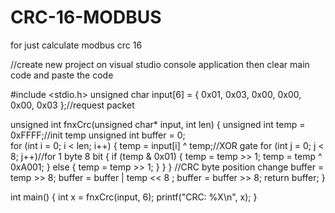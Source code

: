# CRC-16-MODBUS
for just calculate modbus crc 16


//create new project on visual studio console application then clear main code and paste the code





#include <stdio.h>
unsigned char input[6] = { 0x01, 0x03, 0x00, 0x00, 0x00, 0x03 };//request packet

unsigned int fnxCrc(unsigned char* input, int len)
{
    unsigned int temp = 0xFFFF;//init temp
    unsigned int buffer = 0;    
    for (int i = 0; i < len; i++)
    {
        temp = input[i] ^ temp;//XOR gate
        for (int j = 0; j < 8; j++)//for 1 byte 8 bit
        {
            if (temp & 0x01)
            {
                temp = temp >> 1;
                temp = temp ^ 0xA001;
            }
            else
            {
                temp = temp >> 1;
            }
        }
    }
    //CRC byte position change
    buffer = temp >> 8;
    buffer = buffer | temp << 8 ;
    buffer = buffer >> 8;
    return buffer;
}

int main()
{
    int x = fnxCrc(input, 6);
    printf("CRC: %X\n", x);
}
